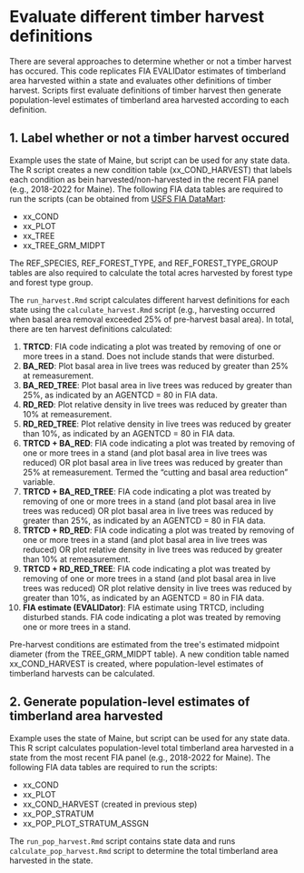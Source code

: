 # Evaluate different timber harvest definitions
There are several approaches to determine whether or not a timber harvest has occured. This code replicates FIA EVALIDator estimates of timberland area harvested within a state and evaluates other definitions of timber harvest. Scripts first evaluate definitions of timber harvest then generate population-level estimates of timberland area harvested according to each definition.

## 1. Label whether or not a timber harvest occured
Example uses the state of Maine, but script can be used for any state data. The R script creates a new condition table (xx_COND_HARVEST) that labels each condition as bein harvested/non-harvested in the recent FIA panel (e.g., 2018-2022 for Maine). The following FIA data tables are required to run the scripts (can be obtained from [USFS FIA DataMart](https://apps.fs.usda.gov/fia/datamart/datamart.html):

* xx_COND
* xx_PLOT
* xx_TREE
* xx_TREE_GRM_MIDPT

The REF_SPECIES, REF_FOREST_TYPE, and REF_FOREST_TYPE_GROUP tables are also required to calculate the total acres harvested by forest type and forest type group.

The `run_harvest.Rmd` script calculates different harvest definitions for each state using the `calculate_harvest.Rmd` script (e.g., harvesting occurred when basal area removal exceeded 25% of pre-harvest basal area). In total, there are ten harvest definitions calculated:

1. **TRTCD**:	FIA code indicating a plot was treated by removing of one or more trees in a stand. Does not include stands that were disturbed.
2. **BA_RED**:	Plot basal area in live trees was reduced by greater than 25% at remeasurement.
3. **BA_RED_TREE**:	Plot basal area in live trees was reduced by greater than 25%, as indicated by an AGENTCD = 80 in FIA data.
4. **RD_RED**:	Plot relative density in live trees was reduced by greater than 10% at remeasurement. 
5. **RD_RED_TREE**:	Plot relative density in live trees was reduced by greater than 10%, as indicated by an AGENTCD = 80 in FIA data.
6. **TRTCD + BA_RED**:	FIA code indicating a plot was treated by removing of one or more trees in a stand  (and plot basal area in live trees was reduced) OR plot basal area in live trees was reduced by greater than 25% at remeasurement. Termed the “cutting and basal area reduction” variable.
7. **TRTCD + BA_RED_TREE**:	FIA code indicating a plot was treated by removing of one or more trees in a stand (and plot basal area in live trees was reduced) OR plot basal area in live trees was reduced by greater than 25%, as indicated by an AGENTCD = 80 in FIA data.
8. **TRTCD + RD_RED**:	FIA code indicating a plot was treated by removing of one or more trees in a stand (and plot basal area in live trees was reduced) OR plot relative density in live trees was reduced by greater than 10% at remeasurement.
9. **TRTCD + RD_RED_TREE**:	FIA code indicating a plot was treated by removing of one or more trees in a stand (and plot basal area in live trees was reduced) OR plot relative density in live trees was reduced by greater than 10%, as indicated by an AGENTCD = 80 in FIA data.
10. **FIA estimate (EVALIDator)**:	FIA estimate using TRTCD, including disturbed stands. FIA code indicating a plot was treated by removing one or more trees in a stand.

Pre-harvest conditions are estimated from the tree's estimated midpoint diameter (from the TREE_GRM_MIDPT table). A new condition table named xx_COND_HARVEST is created, where population-level estimates of timberland harvests can be calculated.

## 2. Generate population-level estimates of timberland area harvested

Example uses the state of Maine, but script can be used for any state data. This R script calculates population-level total timberland area harvested in a state from the most recent FIA panel (e.g., 2018-2022 for Maine). The following FIA data tables are required to run the scripts:

* xx_COND
* xx_PLOT
* xx_COND_HARVEST (created in previous step)
* xx_POP_STRATUM
* xx_POP_PLOT_STRATUM_ASSGN

The `run_pop_harvest.Rmd` script contains state data and runs `calculate_pop_harvest.Rmd` script to determine the total timberland area harvested in the state. 